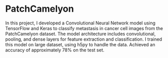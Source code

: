 # PatchCamelyon
In this project, I developed a Convolutional Neural Network model using TensorFlow and Keras to classify metastasis in cancer cell images from the PatchCamelyon dataset. The model architecture includes convolutional, 
pooling, and dense layers for feature extraction and classification. I trained this model on large dataset, using h5py to handle the data. Achieved an accuracy of approximately 78% on the test set.
